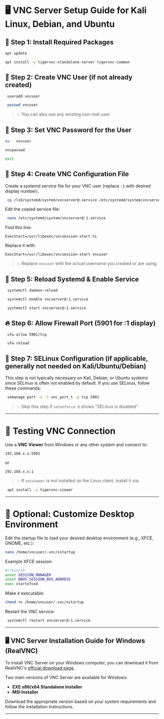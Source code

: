 
# 🖥️ VNC Server Setup Guide for Kali Linux, Debian, and Ubuntu

## 🔧 Step 1: Install Required Packages

```bash
apt update
```
```bash
apt install -y tigervnc-standalone-server tigervnc-common
```

## 🧑 Step 2: Create VNC User (if not already created)

```bash
 useradd vncuser
```

```bash
 passwd vncuser
```

> 💡 You can also use any existing non-root user.

## 🔑 Step 3: Set VNC Password for the User

```bash
su - vncuser
```

```bash
vncpasswd
```

```bash
exit
```

## 📁 Step 4: Create VNC Configuration File

Create a systemd service file for your VNC user (replace `:1` with desired display number).

```bash
 cp /lib/systemd/system/vncserver@.service /etc/systemd/system/vncserver@:1.service
```

Edit the copied service file:

```bash
 nano /etc/systemd/system/vncserver@:1.service
```

Find this line:

```
ExecStart=/usr/libexec/vncsession-start %i
```

Replace it with:

```
ExecStart=/usr/libexec/vncsession-start vncuser
```

> 💡 Replace `vncuser` with the actual username you created or are using.

## 🚀 Step 5: Reload Systemd & Enable Service

```bash
 systemctl daemon-reload
```

```bash
 systemctl enable vncserver@:1.service
```

```bash
 systemctl start vncserver@:1.service
```

## 🔥 Step 6: Allow Firewall Port (5901 for :1 display)

```bash
 ufw allow 5901/tcp
```
```bash
 ufw reload
```

## 🔐 Step 7: SELinux Configuration (if applicable, generally not needed on Kali/Ubuntu/Debian)

This step is not typically necessary on Kali, Debian, or Ubuntu systems since SELinux is often not enabled by default. If you use SELinux, follow these commands:

```bash
 semanage port -a -t vnc_port_t -p tcp 5901
```

> 💡 Skip this step if `setenforce 0` shows "SELinux is disabled".

---

# 🧪 Testing VNC Connection

Use a **VNC Viewer** from Windows or any other system and connect to:

```
192.168.x.x:5901
```

or

```
192.168.x.x:1
```

> 💡 If `vncviewer` is not installed on the Linux client, install it via:

```bash
 apt install -y tigervnc-viewer
```

---

# 🧹 Optional: Customize Desktop Environment

Edit the startup file to load your desired desktop environment (e.g., XFCE, GNOME, etc.):

```bash
nano /home/vncuser/.vnc/xstartup
```

Example XFCE session:

```bash
#!/bin/sh
unset SESSION_MANAGER
unset DBUS_SESSION_BUS_ADDRESS
exec startxfce4
```

Make it executable:

```bash
chmod +x /home/vncuser/.vnc/xstartup
```

Restart the VNC service:

```bash
 systemctl restart vncserver@:1.service
```

---

## 🖥️ VNC Server Installation Guide for Windows (RealVNC)

To install VNC Server on your Windows computer, you can download it from RealVNC's [official download page](https://www.realvnc.com/en/connect/download/vnc/?utm_source=chatgpt.com).

Two main versions of VNC Server are available for Windows:

* **EXE x86/x64 Standalone Installer**
* **MSI Installer**

Download the appropriate version based on your system requirements and follow the installation instructions.

---

